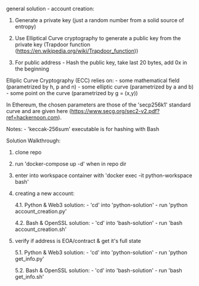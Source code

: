 general solution - account creation:

1. Generate a private key (just a random number from a solid source of entropy)

2. Use Elliptical Curve cryptography to generate a public key from the private key (Trapdoor function (https://en.wikipedia.org/wiki/Trapdoor_function))

3. For public address - Hash the public key, take last 20 bytes, add 0x in the beginning


Elliplic Curve Cryptography (ECC) relies on:
    - some mathematical field (parametrized by h, p and n)
    - some elliptic curve (parametrized by a and b)
    - some point on the curve (parametrized by g = (x,y)) 

In Ethereum, the chosen parameters are those of the 'secp256k1' standard curve and are given here (https://www.secg.org/sec2-v2.pdf?ref=hackernoon.com).


Notes:
    - 'keccak-256sum' executable is for hashing with Bash 

Solution Walkthrough:

1. clone repo

2. run 'docker-compose up -d' when in repo dir

3. enter into workspace container with 'docker exec -it python-workspace bash'

4. creating a new account:

    4.1. Python & Web3 solution:
            - 'cd' into 'python-solution'
            - run 'python account_creation.py' 

    4.2. Bash & OpenSSL solution:
            - 'cd' into 'bash-solution'
            - run 'bash account_creation.sh'

5. verify if address is EOA/contract & get it's full state

    5.1. Python & Web3 solution:
            - 'cd' into 'python-solution'
            - run 'python get_info.py'

    5.2. Bash & OpenSSL solution:
            - 'cd' into 'bash-solution'
            - run 'bash get_info.sh'